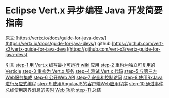 # Eclipse Vert.x 异步编程 Java 开发简要指南

原文:[https://vertx.io/docs/guide-for-java-devs/](https://vertx.io/docs/guide-for-java-devs/) 
github:[https://github.com/vert-x3/vertx-guide-for-java-devs](https://github.com/vert-x3/vertx-guide-for-java-devs)

[引言](intro.md)
[step-1 用 Vert.x 编写最小可运行 wiki 应用](step-1)
[step-2 重构为独立可复用的 Verticle](step-2)
[step-3 重构为 Vert.x 服务](step-3)
[step-4 测试 Vert.x 代码](step-4)
[step-5 与第三方Web服务集成](step-5)
[step-6 公开Web API](step-6)
[step-7 安全和控制访问](step-7)
[step-8 使用RxJava进行反应式编程](step-8)
[step-9 使用AngularJS的客户端Web应用程序](step-9)
[step-10 通过事件总线使用跨界消息的实时 Web 功能](step-10)
[step-11 总结](step-10)